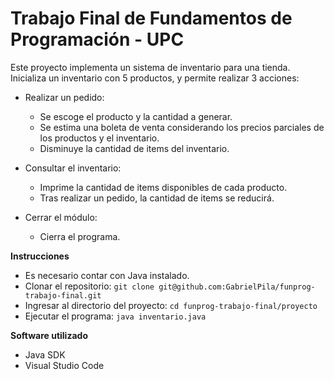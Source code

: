 # Trabajo Final de Fundamentos de Programación - UPC

Este proyecto implementa un sistema de inventario para una tienda. Inicializa un inventario con 5 productos, y permite realizar 3 acciones:

- Realizar un pedido: 
    - Se escoge el producto y la cantidad a generar.
    - Se estima una boleta de venta considerando los precios parciales de los productos y el inventario.
    - Disminuye la cantidad de items del inventario.

- Consultar el inventario:
    - Imprime la cantidad de items disponibles de cada producto.
    - Tras realizar un pedido, la cantidad de items se reducirá.

- Cerrar el módulo:
    - Cierra el programa.

__Instrucciones__
- Es necesario contar con Java instalado.
- Clonar el repositorio: `git clone git@github.com:GabrielPila/funprog-trabajo-final.git`
- Ingresar al directorio del proyecto: `cd funprog-trabajo-final/proyecto`
- Ejecutar el programa: `java inventario.java`

__Software utilizado__
- Java SDK
- Visual Studio Code